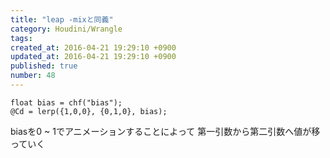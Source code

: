 ```yaml
---
title: "leap -mixと同義"
category: Houdini/Wrangle
tags: 
created_at: 2016-04-21 19:29:10 +0900
updated_at: 2016-04-21 19:29:10 +0900
published: true
number: 48
---
```


```
float bias = chf("bias");
@Cd = lerp({1,0,0}, {0,1,0}, bias);
```
biasを0 ~ 1でアニメーションすることによって
第一引数から第二引数へ値が移っていく
